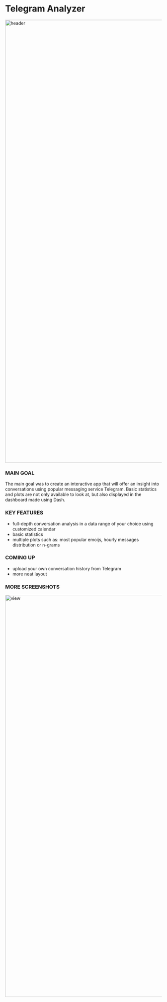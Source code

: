# Telegram Analyzer 
<img width="1420" alt="header" src="https://user-images.githubusercontent.com/79585810/199509535-7d31e6bc-52e6-45ca-86ec-62bdc28525f6.png">

### MAIN GOAL 
The main goal was to create an interactive app that will offer an insight into conversations using popular messaging service Telegram. Basic statistics and plots are not only available to look at, but also displayed in the dashboard made using Dash. 

### KEY FEATURES 
- full-depth conversation analysis in a data range of your choice using customized calendar 
- basic statistics 
- multiple plots such as: most popular emoijs, hourly messages distribution or n-grams

### COMING UP 
- upload your own conversation history from Telegram 
- more neat layout 


### MORE SCREENSHOTS 

<img width="1289" alt="view" src="https://user-images.githubusercontent.com/79585810/199511156-756f707f-fff5-4be2-a138-3ced59b539c9.png">
